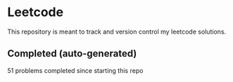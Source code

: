 # Leetcode

This repository is meant to track and version control my leetcode solutions.

## Completed (auto-generated)

51 problems completed since starting this repo
